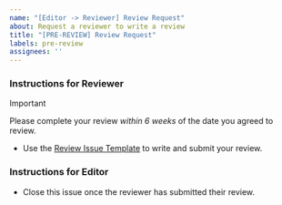 ```yaml
---
name: "[Editor -> Reviewer] Review Request"
about: Request a reviewer to write a review
title: "[PRE-REVIEW] Review Request"
labels: pre-review
assignees: ''
---
```


<!--
## DO NOT EDIT THIS FILE OUTSIDE OF THE journalovi/jovi-workflows REPOSITORY
##
## This file is automatically updated in all repositories within the journalovi
## Github organization whenever the version in journalovi/jovi-workflows is
## changed, so any other edits will be overwritten. To update this file, make
## a commit or pull request at https://github.com/journalovi/jovi-workflows
-->

### Instructions for Reviewer
> [!IMPORTANT]
> Please complete your review *within 6 weeks* of the date you agreed to review.
- Use the [Review Issue Template](new?assignees=&labels=review&projects=&template=00_reviewer-review.yml&title=%5BREVIEW%5D+%3Ctitle%3E) to write and submit your review.

### Instructions for Editor
- Close this issue once the reviewer has submitted their review.
